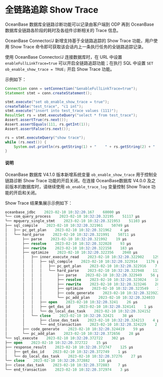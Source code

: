 # 全链路追踪 Show Trace

OceanBase 数据库全链路诊断功能可以记录由客户端到 ODP 再到 OceanBase 数据库全链路各阶段的耗时及各组件诊断相关的 Trace 信息。

OceanBase Connector/J 新增支持基于全链路追踪的 Show Trace 功能，用户使用 Show Trace 命令即可获取该会话内上一条执行任务的全链路追踪记录。

使用 OceanBase Connector/J 连接数据库时，在 URL 中设置 `enableFullLinkTrace=true` 可以开启全链路追踪功能；在执行 SQL 中设置 `SET ob_enable_show_trace = TRUE;` 开启 Show Trace 功能。


示例如下：

```java
Connection conn = setConnection("&enableFullLinkTrace=true");
Statement stmt = conn.createStatement();

stmt.execute("set ob_enable_show_trace = true");
createTable("test_trace", "c1 int");
stmt.execute("insert into test_trace values (111)");
ResultSet rs = stmt.executeQuery("select * from test_trace");
Assert.assertTrue(rs.next());
Assert.assertEquals(111, rs.getInt(1));
Assert.assertFalse(rs.next());

rs = stmt.executeQuery("show trace");
while (rs.next()) {
    System.out.println(rs.getString(1) + "    " + rs.getString(2) + "    " + rs.getString(3));
}
```

   <main id="notice" type='explain'>
    <h4>说明</h4>
    <p>OceanBase 数据库 V4.1.0 版本新增系统变量 <code>ob_enable_show_trace</code> 用于控制全链路诊断 Show Trace 功能的开启关闭。在连接 OceanBase数据库 V4.0.0 及之前版本的数据库时，请继续使用 <code>ob_enable_trace_log</code> 变量控制 Show Trace 功能的开启和关闭。</p>
   </main>

Show Trace 结果集展示示例如下：

```sql
oceanbase_jdbc    2023-02-10 10:32:20.167    60000 µs
└── com_query_process    2023-02-10 10:32:20.32195    51117 µs
└── mpquery_single_stmt    2023-02-10 10:32:20.321953    51103 µs
├── sql_compile    2023-02-10 10:32:20.321961    50749 µs
│   ├── pc_get_plan    2023-02-10 10:32:20.321962    4 µs
│   └── hard_parse    2023-02-10 10:32:20.321991    50711 µs
│       ├── parse    2023-02-10 10:32:20.321992    19 µs
│       ├── resolve    2023-02-10 10:32:20.322028    93 µs
│       ├── rewrite    2023-02-10 10:32:20.322158    183 µs
│       ├── optimize    2023-02-10 10:32:20.322356    2048 µs
│       │   ├── inner_execute_read    2023-02-10 10:32:20.322902    1296 µs
│       │   │   ├── sql_compile    2023-02-10 10:32:20.322914    1176 µs
│       │   │   │   ├── pc_get_plan    2023-02-10 10:32:20.322916    7 µs
│       │   │   │   └── hard_parse    2023-02-10 10:32:20.322948    1134 µs
│       │   │   │       ├── parse    2023-02-10 10:32:20.322949    56 µs
│       │   │   │       ├── resolve    2023-02-10 10:32:20.323024    184 µs
│       │   │   │       ├── rewrite    2023-02-10 10:32:20.323246    287 µs
│       │   │   │       ├── optimize    2023-02-10 10:32:20.323549    356 µs
│       │   │   │       ├── code_generate    2023-02-10 10:32:20.323922    76 µs
│       │   │   │       └── pc_add_plan    2023-02-10 10:32:20.324033    37 µs
│       │   │   ├── open    2023-02-10 10:32:20.3241    26 µs
│       │   │   ├── get_das_id    2023-02-10 10:32:20.324141    1 µs
│       │   │   └── do_local_das_task    2023-02-10 10:32:20.324152    24 µs
│       │   └── close    2023-02-10 10:32:20.32421    38 µs
│       │       ├── close_das_task    2023-02-10 10:32:20.324213    4 µs
│       │       └── end_transaction    2023-02-10 10:32:20.324229    2 µs
│       ├── code_generate    2023-02-10 10:32:20.324419    59 µs
│       └── pc_add_plan    2023-02-10 10:32:20.372656    28 µs
└── sql_execute    2023-02-10 10:32:20.372722    302 µs
├── open    2023-02-10 10:32:20.372722    15 µs
├── response_result    2023-02-10 10:32:20.372747    125 µs
│   ├── get_das_id    2023-02-10 10:32:20.372749    1 µs
│   └── do_local_das_task    2023-02-10 10:32:20.37276    27 µs
└── close    2023-02-10 10:32:20.372882    116 µs
├── close_das_task    2023-02-10 10:32:20.372883    7 µs
└── end_transaction    2023-02-10 10:32:20.372974    3 µs
```